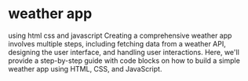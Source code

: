 # weather app
using html css and javascript
Creating a comprehensive weather app involves multiple steps, including fetching data from a weather API, designing the user interface, and handling user interactions. Here, we'll provide a step-by-step guide with code blocks on how to build a simple weather app using HTML, CSS, and JavaScript.
